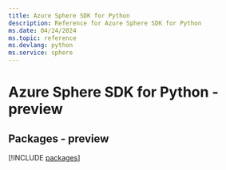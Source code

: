 ```yaml
---
title: Azure Sphere SDK for Python
description: Reference for Azure Sphere SDK for Python
ms.date: 04/24/2024
ms.topic: reference
ms.devlang: python
ms.service: sphere
---
```

# Azure Sphere SDK for Python - preview
## Packages - preview
[!INCLUDE [packages](sphere-index.md)]